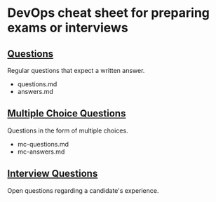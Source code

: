 # DevOps cheat sheet for preparing exams or interviews

## [Questions](https://github.com/kriegalex/devops-blank-exam/blob/main/questions.md)
Regular questions that expect a written answer.
- questions.md
- answers.md
## [Multiple Choice Questions](https://github.com/kriegalex/devops-blank-exam/blob/main/mc-questions.md)
Questions in the form of multiple choices.
- mc-questions.md
- mc-answers.md
## [Interview Questions](https://github.com/kriegalex/devops-blank-exam/blob/main/interview.md)
Open questions regarding a candidate's experience.
